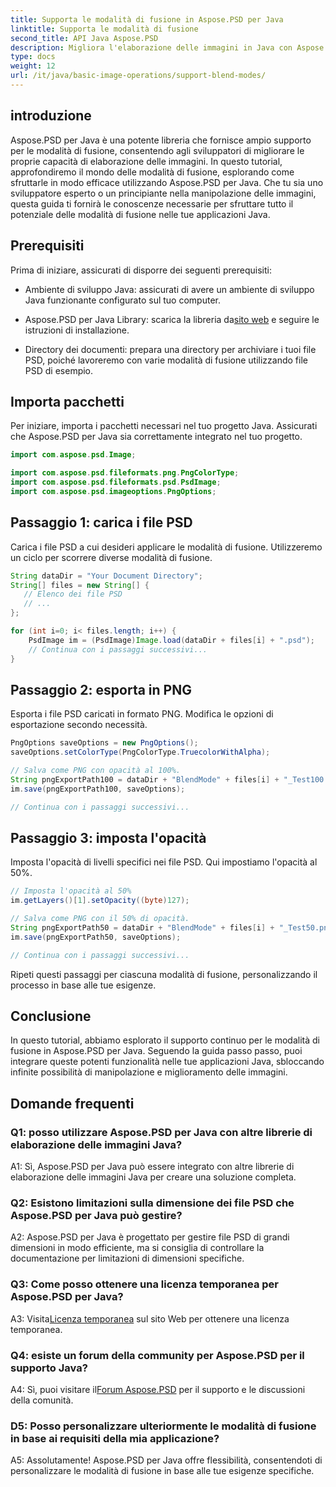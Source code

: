 ```yaml
---
title: Supporta le modalità di fusione in Aspose.PSD per Java
linktitle: Supporta le modalità di fusione
second_title: API Java Aspose.PSD
description: Migliora l'elaborazione delle immagini in Java con Aspose.PSD. Impara a sfruttare le modalità di fusione per effetti sorprendenti.
type: docs
weight: 12
url: /it/java/basic-image-operations/support-blend-modes/
---
```

## introduzione

Aspose.PSD per Java è una potente libreria che fornisce ampio supporto per le modalità di fusione, consentendo agli sviluppatori di migliorare le proprie capacità di elaborazione delle immagini. In questo tutorial, approfondiremo il mondo delle modalità di fusione, esplorando come sfruttarle in modo efficace utilizzando Aspose.PSD per Java. Che tu sia uno sviluppatore esperto o un principiante nella manipolazione delle immagini, questa guida ti fornirà le conoscenze necessarie per sfruttare tutto il potenziale delle modalità di fusione nelle tue applicazioni Java.

## Prerequisiti

Prima di iniziare, assicurati di disporre dei seguenti prerequisiti:

- Ambiente di sviluppo Java: assicurati di avere un ambiente di sviluppo Java funzionante configurato sul tuo computer.

-  Aspose.PSD per Java Library: scarica la libreria da[sito web](https://releases.aspose.com/psd/java/) e seguire le istruzioni di installazione.

- Directory dei documenti: prepara una directory per archiviare i tuoi file PSD, poiché lavoreremo con varie modalità di fusione utilizzando file PSD di esempio.

## Importa pacchetti

Per iniziare, importa i pacchetti necessari nel tuo progetto Java. Assicurati che Aspose.PSD per Java sia correttamente integrato nel tuo progetto.

```java
import com.aspose.psd.Image;

import com.aspose.psd.fileformats.png.PngColorType;
import com.aspose.psd.fileformats.psd.PsdImage;
import com.aspose.psd.imageoptions.PngOptions;
```

## Passaggio 1: carica i file PSD

Carica i file PSD a cui desideri applicare le modalità di fusione. Utilizzeremo un ciclo per scorrere diverse modalità di fusione.

```java
String dataDir = "Your Document Directory";
String[] files = new String[] {
   // Elenco dei file PSD
   // ...
};

for (int i=0; i< files.length; i++) {
    PsdImage im = (PsdImage)Image.load(dataDir + files[i] + ".psd");
    // Continua con i passaggi successivi...
}
```

## Passaggio 2: esporta in PNG

Esporta i file PSD caricati in formato PNG. Modifica le opzioni di esportazione secondo necessità.

```java
PngOptions saveOptions = new PngOptions();
saveOptions.setColorType(PngColorType.TruecolorWithAlpha);

// Salva come PNG con opacità al 100%.
String pngExportPath100 = dataDir + "BlendMode" + files[i] + "_Test100.png";
im.save(pngExportPath100, saveOptions);

// Continua con i passaggi successivi...
```

## Passaggio 3: imposta l'opacità

Imposta l'opacità di livelli specifici nei file PSD. Qui impostiamo l'opacità al 50%.

```java
// Imposta l'opacità al 50%
im.getLayers()[1].setOpacity((byte)127);

// Salva come PNG con il 50% di opacità.
String pngExportPath50 = dataDir + "BlendMode" + files[i] + "_Test50.png";
im.save(pngExportPath50, saveOptions);

// Continua con i passaggi successivi...
```

Ripeti questi passaggi per ciascuna modalità di fusione, personalizzando il processo in base alle tue esigenze.

## Conclusione

In questo tutorial, abbiamo esplorato il supporto continuo per le modalità di fusione in Aspose.PSD per Java. Seguendo la guida passo passo, puoi integrare queste potenti funzionalità nelle tue applicazioni Java, sbloccando infinite possibilità di manipolazione e miglioramento delle immagini.

## Domande frequenti

### Q1: posso utilizzare Aspose.PSD per Java con altre librerie di elaborazione delle immagini Java?

A1: Sì, Aspose.PSD per Java può essere integrato con altre librerie di elaborazione delle immagini Java per creare una soluzione completa.

### Q2: Esistono limitazioni sulla dimensione dei file PSD che Aspose.PSD per Java può gestire?

A2: Aspose.PSD per Java è progettato per gestire file PSD di grandi dimensioni in modo efficiente, ma si consiglia di controllare la documentazione per limitazioni di dimensioni specifiche.

### Q3: Come posso ottenere una licenza temporanea per Aspose.PSD per Java?

 A3: Visita[Licenza temporanea](https://purchase.aspose.com/temporary-license/) sul sito Web per ottenere una licenza temporanea.

### Q4: esiste un forum della community per Aspose.PSD per il supporto Java?

 A4: Sì, puoi visitare il[Forum Aspose.PSD](https://forum.aspose.com/c/psd/34) per il supporto e le discussioni della comunità.

### D5: Posso personalizzare ulteriormente le modalità di fusione in base ai requisiti della mia applicazione?

A5: Assolutamente! Aspose.PSD per Java offre flessibilità, consentendoti di personalizzare le modalità di fusione in base alle tue esigenze specifiche.